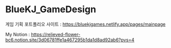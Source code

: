 # BlueKJ_GameDesign
게임 기획 포트폴리오 사이트 :
https://bluekjgames.netlify.app/pages/mainpage

My Notion :
https://relieved-flower-bc6.notion.site/3d06781ffe1a467295b1da1d8ad92ab6?pvs=4
